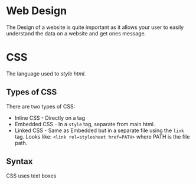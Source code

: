 # Web Design

The Design of a website is quite important as it allows your user to easily
understand the data on a website and get ones message.

# CSS

The language used to _style html_.

## Types of CSS

There are two types of CSS:

- Inline CSS - Directly on a tag
- Embedded CSS - In a `style` tag, separate from main html.
- Linked CSS - Same as Embedded but in a separate file using the `link` tag.
  Looks like: `<link rel=stylesheet href=PATH>` where PATH is the file path.

## Syntax

CSS uses text boxes
